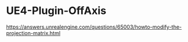 # UE4-Plugin-OffAxis

https://answers.unrealengine.com/questions/65003/howto-modify-the-projection-matrix.html
